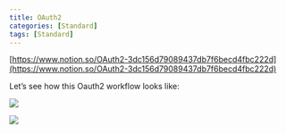 ```yaml
---
title: OAuth2
categories: [Standard]
tags: [Standard]
---
```


[https://www.notion.so/OAuth2-3dc156d79089437db7f6becd4fbc222d](https://www.notion.so/OAuth2-3dc156d79089437db7f6becd4fbc222d)


Let’s see how this Oauth2 workflow looks like:


![](https://prod-files-secure.s3.us-west-2.amazonaws.com/9960fb2a-b75e-4bea-a8f9-b00925db1215/3bce41e0-99e8-4ebd-9701-e2bc9cbb79a2/Untitled.png?X-Amz-Algorithm=AWS4-HMAC-SHA256&X-Amz-Content-Sha256=UNSIGNED-PAYLOAD&X-Amz-Credential=ASIAZI2LB466STPTQZYY%2F20251021%2Fus-west-2%2Fs3%2Faws4_request&X-Amz-Date=20251021T202631Z&X-Amz-Expires=3600&X-Amz-Security-Token=IQoJb3JpZ2luX2VjEGQaCXVzLXdlc3QtMiJHMEUCIEhButEPWGdOSZLHyct4dLyP5ApcloqMJfX1D8BOzv2sAiEAvTr%2FPtOTSId33TOGsz49jL4EX7ENu2gE25zDdEOeWnYq%2FwMIHRAAGgw2Mzc0MjMxODM4MDUiDJUtagzXqTrKUclLWCrcAwCvrZjEJBOG%2Bm1CCctf4ulJwHNHDuo4JyEgOw32vEBA6i5Oi4XT7h0liKsJMAq%2BnMD9NXS9ccTz4Gp%2FYQxqE4UmAuEADQiiGCuCeRMpcY0dBp9T2n%2F9%2FNSsq7Z4SwAOgV6mFl9QoeJSO%2BGgz1DX21nR1SVEIxCDCQYEUITIQ%2BwElUzi1QU7s9hvmtN4g1APmBgegWnSl0HQdW%2FSEZqxtVkaOe5TQ%2B9W1eA%2F%2FxEvrxQHRnQPOosCrp5waYosd2L%2Bxi4KhPuz%2FaSOiKL7LzrZ8d8vv6CwYZCUIL90tqh2oc7os1GwRCqSqktftHpVHbbu655shFWLK38OTBLdF32XFeXV3qK3RWeE6XlNV7%2FKOkHtL8bInPCiUjhk2H9lRA6JplqAdtBGdboZ2iIK3jBQhB9T%2BKYYvWWzLfIxKedhdXMWWOt2fPOA2BqYJY2%2BEPww0DrG14OQP2DzokU76jJ3q5exiXcrxYfbERxFdmmYLrYMgywgdqruqxcPsWOR9bRd4pxMVgH8AciGHzDiCuY0eewfSZPnpsyW%2B3hTYQtTVsaRhC1i84b%2FBU6UrZupULpmpbHtExwPweA8b1ZoPXxeresYqJQ23%2BhoCOVeYYFDkqxufWx6sEmzegsXJcn%2FMP7K38cGOqUBKh9JJ706j4wm4JGug84xESQ7yH5oTVhpCwbUfc23iGL28yyrAGczMzntYhaeoPjv3SQPnQkvgAZMYjofRV%2FYtcEsFoIblc4EMXiE6dyvBg7kyp1tU66xyClxfjEo7u%2BlT6%2Bnwu6AgjOBjQtw6%2BKPKznklycSZ5HYfB7%2FBJJ3Te3LxyQnqG8aT1%2F1ih%2Blga9JFKEsKtll6A%2BUWojAF%2FXh5T48DZYa&X-Amz-Signature=cfae5c58dd608439e89ac6c8094b3f8594f72c8b1fa7d067a2ad72e8f587cffd&X-Amz-SignedHeaders=host&x-amz-checksum-mode=ENABLED&x-id=GetObject)


![](https://prod-files-secure.s3.us-west-2.amazonaws.com/9960fb2a-b75e-4bea-a8f9-b00925db1215/27d32b66-de43-41de-80f7-7edb81d1190f/Untitled.png?X-Amz-Algorithm=AWS4-HMAC-SHA256&X-Amz-Content-Sha256=UNSIGNED-PAYLOAD&X-Amz-Credential=ASIAZI2LB466STPTQZYY%2F20251021%2Fus-west-2%2Fs3%2Faws4_request&X-Amz-Date=20251021T202631Z&X-Amz-Expires=3600&X-Amz-Security-Token=IQoJb3JpZ2luX2VjEGQaCXVzLXdlc3QtMiJHMEUCIEhButEPWGdOSZLHyct4dLyP5ApcloqMJfX1D8BOzv2sAiEAvTr%2FPtOTSId33TOGsz49jL4EX7ENu2gE25zDdEOeWnYq%2FwMIHRAAGgw2Mzc0MjMxODM4MDUiDJUtagzXqTrKUclLWCrcAwCvrZjEJBOG%2Bm1CCctf4ulJwHNHDuo4JyEgOw32vEBA6i5Oi4XT7h0liKsJMAq%2BnMD9NXS9ccTz4Gp%2FYQxqE4UmAuEADQiiGCuCeRMpcY0dBp9T2n%2F9%2FNSsq7Z4SwAOgV6mFl9QoeJSO%2BGgz1DX21nR1SVEIxCDCQYEUITIQ%2BwElUzi1QU7s9hvmtN4g1APmBgegWnSl0HQdW%2FSEZqxtVkaOe5TQ%2B9W1eA%2F%2FxEvrxQHRnQPOosCrp5waYosd2L%2Bxi4KhPuz%2FaSOiKL7LzrZ8d8vv6CwYZCUIL90tqh2oc7os1GwRCqSqktftHpVHbbu655shFWLK38OTBLdF32XFeXV3qK3RWeE6XlNV7%2FKOkHtL8bInPCiUjhk2H9lRA6JplqAdtBGdboZ2iIK3jBQhB9T%2BKYYvWWzLfIxKedhdXMWWOt2fPOA2BqYJY2%2BEPww0DrG14OQP2DzokU76jJ3q5exiXcrxYfbERxFdmmYLrYMgywgdqruqxcPsWOR9bRd4pxMVgH8AciGHzDiCuY0eewfSZPnpsyW%2B3hTYQtTVsaRhC1i84b%2FBU6UrZupULpmpbHtExwPweA8b1ZoPXxeresYqJQ23%2BhoCOVeYYFDkqxufWx6sEmzegsXJcn%2FMP7K38cGOqUBKh9JJ706j4wm4JGug84xESQ7yH5oTVhpCwbUfc23iGL28yyrAGczMzntYhaeoPjv3SQPnQkvgAZMYjofRV%2FYtcEsFoIblc4EMXiE6dyvBg7kyp1tU66xyClxfjEo7u%2BlT6%2Bnwu6AgjOBjQtw6%2BKPKznklycSZ5HYfB7%2FBJJ3Te3LxyQnqG8aT1%2F1ih%2Blga9JFKEsKtll6A%2BUWojAF%2FXh5T48DZYa&X-Amz-Signature=e76bdc2883f149bc60b55ed4de7d9197a13fce7d83142c53be894b7cb5215455&X-Amz-SignedHeaders=host&x-amz-checksum-mode=ENABLED&x-id=GetObject)

